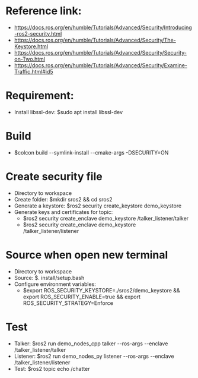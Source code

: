 # Reference link: 
- https://docs.ros.org/en/humble/Tutorials/Advanced/Security/Introducing-ros2-security.html
- https://docs.ros.org/en/humble/Tutorials/Advanced/Security/The-Keystore.html
- https://docs.ros.org/en/humble/Tutorials/Advanced/Security/Security-on-Two.html
- https://docs.ros.org/en/humble/Tutorials/Advanced/Security/Examine-Traffic.html#id5

# Requirement:
- Install libssl-dev: $sudo apt install libssl-dev

# Build
- $colcon build --symlink-install --cmake-args -DSECURITY=ON

# Create security file
- Directory to workspace
- Create folder: $mkdir sros2 && cd sros2
- Generate a keystore: $ros2 security create_keystore demo_keystore
- Generate keys and certificates for topic:
    + $ros2 security create_enclave demo_keystore /talker_listener/talker
    + $ros2 security create_enclave demo_keystore /talker_listener/listener

# Source when open new terminal
- Directory to workspace
- Source: $. install/setup.bash
- Configure environment variables:
    + $export ROS_SECURITY_KEYSTORE=./sros2/demo_keystore && export ROS_SECURITY_ENABLE=true && export ROS_SECURITY_STRATEGY=Enforce

# Test
- Talker: $ros2 run demo_nodes_cpp talker --ros-args --enclave /talker_listener/talker
- Listener: $ros2 run demo_nodes_py listener --ros-args --enclave /talker_listener/listener
- Test: $ros2 topic echo /chatter
